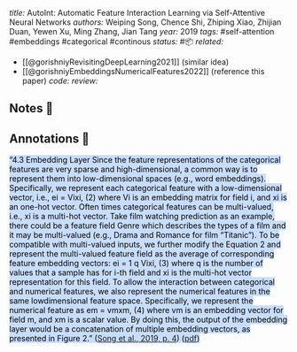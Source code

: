 *title:* AutoInt: Automatic Feature Interaction Learning via Self-Attentive Neural Networks
*authors:* Weiping Song, Chence Shi, Zhiping Xiao, Zhijian Duan, Yewen Xu, Ming Zhang, Jian Tang
*year:* 2019
*tags:* #self-attention #embeddings #categorical #continous 
*status:* #📦 
*related:*
- [[@gorishniyRevisitingDeepLearning2021]] (similar idea)
- [[@gorishniyEmbeddingsNumericalFeatures2022]] (reference this paper)
*code:*
*review:*

## Notes 📍

## Annotations 📖
<mark style="background: #ADCCFFA6;">“4.3 Embedding Layer Since the feature representations of the categorical features are very sparse and high-dimensional, a common way is to represent them into low-dimensional spaces (e.g., word embeddings). Specifically, we represent each categorical feature with a low-dimensional vector, i.e., ei = Vixi, (2) where Vi is an embedding matrix for field i, and xi is an one-hot vector. Often times categorical features can be multi-valued, i.e., xi is a multi-hot vector. Take film watching prediction as an example, there could be a feature field Genre which describes the types of a film and it may be multi-valued (e.g., Drama and Romance for film “Titanic”). To be compatible with multi-valued inputs, we further modify the Equation 2 and represent the multi-valued feature field as the average of corresponding feature embedding vectors: ei = 1 q Vixi, (3) where q is the number of values that a sample has for i-th field and xi is the multi-hot vector representation for this field. To allow the interaction between categorical and numerical features, we also represent the numerical features in the same lowdimensional feature space. Specifically, we represent the numerical feature as em = vmxm, (4) where vm is an embedding vector for field m, and xm is a scalar value. By doing this, the output of the embedding layer would be a concatenation of multiple embedding vectors, as presented in Figure 2.” ([Song et al., 2019, p. 4](zotero://select/library/items/2PWVWL5T)) ([pdf](zotero://open-pdf/library/items/HBV6667L?page=4&annotation=UVTMKE9G))</mark>